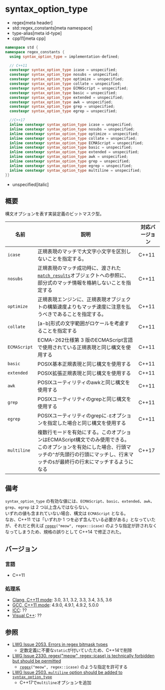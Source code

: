 # syntax_option_type
* regex[meta header]
* std::regex_constants[meta namespace]
* type-alias[meta id-type]
* cpp11[meta cpp]

```cpp
namespace std {
namespace regex_constants {
  using syntax_option_type = implementation-defined;

  // C++11
  constexpr syntax_option_type icase = unspecified;
  constexpr syntax_option_type nosubs = unspecified;
  constexpr syntax_option_type optimize = unspecified;
  constexpr syntax_option_type collate = unspecified;
  constexpr syntax_option_type ECMAScript = unspecified;
  constexpr syntax_option_type basic = unspecified;
  constexpr syntax_option_type extended = unspecified;
  constexpr syntax_option_type awk = unspecified;
  constexpr syntax_option_type grep = unspecified;
  constexpr syntax_option_type egrep = unspecified;

  //C++17
  inline constexpr syntax_option_type icase = unspecified;
  inline constexpr syntax_option_type nosubs = unspecified;
  inline constexpr syntax_option_type optimize = unspecified;
  inline constexpr syntax_option_type collate = unspecified;
  inline constexpr syntax_option_type ECMAScript = unspecified;
  inline constexpr syntax_option_type basic = unspecified;
  inline constexpr syntax_option_type extended = unspecified;
  inline constexpr syntax_option_type awk = unspecified;
  inline constexpr syntax_option_type grep = unspecified;
  inline constexpr syntax_option_type egrep = unspecified;
  inline constexpr syntax_option_type multiline = unspecified;
}}
```
* unspecified[italic]

## 概要
構文オプションを表す実装定義のビットマスク型。


| 名前 | 説明 | 対応バージョン |
|------|------|----------------|
| `icase`      | 正規表現のマッチで大文字小文字を区別しないことを指定する。 | C++11 |
| `nosubs`     | 正規表現のマッチ成功時に、渡された[`match_results`](/reference/regex/match_results.md)オブジェクトへの参照に、部分式のマッチ情報を格納しないことを指定する | C++11 |
| `optimize`   | 正規表現エンジンに、正規表現オブジェクトの構築速度よりもマッチ速度に注意を払うべきであることを指定する。 | C++11 |
| `collate`    | \[a-b\]形式の文字範囲がロケールを考慮することを指定する | C++11 |
| `ECMAScript` | ECMA-262仕様第 3 版のECMAScript言語で使用されている正規表現と同じ構文を使用する | C++11 |
| `basic`      | POSIX基本正規表現と同じ構文を使用する | C++11 |
| `extended`   | POSIX拡張正規表現と同じ構文を使用する | C++11 |
| `awk`        | POSIXユーティリティのawkと同じ構文を使用する | C++11 |
| `grep`       | POSIXユーティリティのgrepと同じ構文を使用する | C++11 |
| `egrep`      | POSIXユーティリティのgrepに`-E`オプションを指定した場合と同じ構文を使用する | C++11 |
| `multiline`  | 複数行モードを有効にする。このオプションはECMAScript構文でのみ使用できる。このオプションを有効にした場合、行頭マッチの`^`が先頭行の行頭にマッチし、行末マッチの`$`が最終行の行末にマッチするようになる | C++17 |


## 備考
`syntax_option_type` の有効な値には、`ECMAScript`、`basic`、`extended`、`awk`、`grep`、`egrep` は 2 つ以上含んではならない。  
いずれの値も含まれていない場合、構文は `ECMAScript` となる。  
なお、C++11 では「いずれか 1 つを必ず含んでいる必要がある」となっていたが、それだと例えば [`regex`](../basic_regex.md)`("meow", regex::icase)` のような指定が許されなくなってしまうため、規格の誤りとして C++14 で修正された。


## バージョン
### 言語
- C++11

### 処理系
- [Clang, C++11 mode](/implementation.md#clang): 3.0, 3.1, 3.2, 3.3, 3.4, 3.5, 3.6
- [GCC, C++11 mode](/implementation.md#gcc): 4.9.0, 4.9.1, 4.9.2, 5.0.0
- [ICC](/implementation.md#icc): ??
- [Visual C++](/implementation.md#visual_cpp): ??


## 参照
- [LWG Issue 2053. Errors in regex bitmask types](http://www.open-std.org/jtc1/sc22/wg21/docs/lwg-defects.html#2053)
    - 定数定義に不要な`static`が付いていたため、C++14で削除
- [LWG Issue 2330. regex("meow", regex::icase) is technically forbidden but should be permitted](http://cplusplus.github.io/LWG/lwg-defects.html#2330)
    - [`regex`](../basic_regex.md)`("meow", regex::icase)` のような指定を許可する
- [LWG Issue 2503. `multiline` option should be added to `syntax_option_type`](https://wg21.cmeerw.net/lwg/issue2503)
    - C++17で`multiline`オプションを追加
